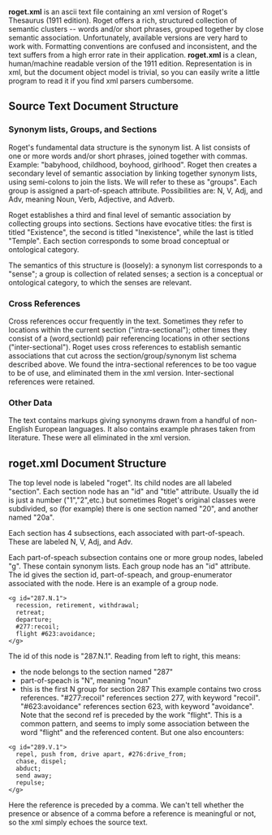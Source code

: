 **roget.xml** is an ascii text file containing an xml version of Roget's
Thesaurus (1911 edition). Roget offers a rich, structured collection of semantic
clusters -- words and/or short phrases, grouped together by close semantic
association.  Unfortunately, available versions are very hard to work with.
Formatting conventions are confused and inconsistent, and the text suffers
from a high error rate in their application. **roget.xml** is a clean,
human/machine readable version of the 1911 edition. Representation is in xml,
but the document object model is trivial, so you can easily write a little
program to read it if you find xml parsers cumbersome.

## Source Text Document Structure ##
### Synonym lists, Groups, and Sections ###
Roget's fundamental data structure is the synonym list.  A list consists of
one or more words and/or short phrases, joined together with commas.
Example: "babyhood, childhood, boyhood, girlhood".
Roget then creates a secondary level of semantic
association by linking together synonym lists, using semi-colons to join the
lists. We will refer to these as "groups". Each group is assigned a
part-of-speach attribute.  Possibilities are:  N, V, Adj, and Adv, meaning
Noun, Verb, Adjective, and Adverb.

Roget establishes a third and final level of semantic association by
collecting groups into sections. Sections have evocative titles:
the first is titled "Existence", the second is titled "Inexistence", while
the last is titled "Temple". Each section corresponds to some broad
conceptual or ontological category.

The semantics of this structure is (loosely): a synonym list corresponds to
a "sense"; a group is collection of related senses; a section is a
conceptual or ontological category, to which the senses are relevant.

### Cross References ###
Cross references occur frequently in the text. Sometimes they
refer to locations within the current section ("intra-sectional"); other times
they consist of a (word,sectionId) pair referencing locations in other
sections ("inter-sectional"). Roget uses cross references to establish semantic
associations that cut across the section/group/synonym list schema described
above. We found the intra-sectional references to
be too vague to be of use, and eliminated them in the xml version.
Inter-sectional references were retained.

### Other Data ###
The text contains markups giving synonyms drawn from a handful
of non-English European languages.  It also contains example phrases taken from
literature. These were all eliminated in the xml version.

## roget.xml Document Structure ##
The top level node is labeled "roget". Its child nodes
are all labeled "section". Each section node has an "id" and "title"
attribute. Usually the id is just a number ("1","2",etc.) but sometimes
Roget's original classes were subdivided, so (for example) there is one
section named "20", and another named "20a".

Each section has 4 subsections, each associated with part-of-speach.
These are labeled N, V, Adj, and Adv.

Each part-of-speach subsection contains one or more group nodes,
labeled "g". These contain synonym lists.  Each group node has an
"id" attribute. The id gives the section id, part-of-speach, and
group-enumerator associated with the node. Here is an example of a group
node.
```
<g id="287.N.1">
  recession, retirement, withdrawal;
  retreat;
  departure;
  #277:recoil;
  flight #623:avoidance;
</g>
```
The id of this node is "287.N.1". Reading from left to right, this means:
  * the node belongs to the section named "287"
  * part-of-speach is "N", meaning "noun"
  * this is the first N group for section 287
This example contains two cross references. "#277:recoil" references
section 277, with keyword "recoil". "#623:avoidance" references section
623, with keyword "avoidance". Note that the second ref is preceded by the
work "flight". This is a common pattern, and seems to imply some association
between the word "flight" and the referenced content. But one also
encounters:
```
<g id="289.V.1">
  repel, push from, drive apart, #276:drive_from;
  chase, dispel;
  abduct;
  send away;
  repulse;
</g>
```
Here the reference is preceded by a comma. We can't tell whether the
presence or absence of a comma before a reference is meaningful or not,
so the xml simply echoes the source text.